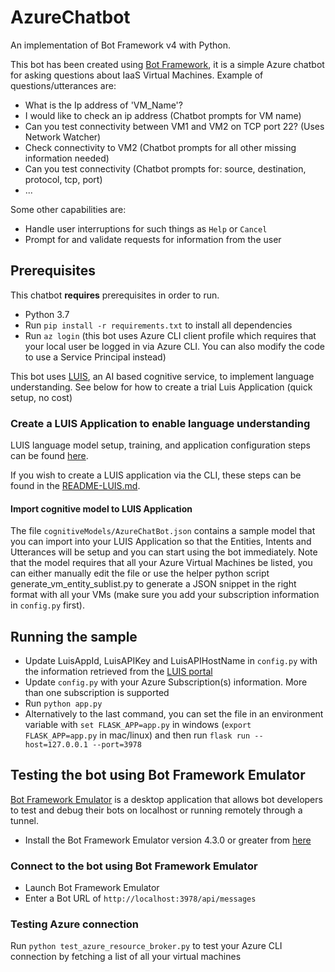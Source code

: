 # AzureChatbot

An implementation of Bot Framework v4 with Python.

This bot has been created using [Bot Framework](https://dev.botframework.com), it is a simple Azure chatbot for asking questions about IaaS Virtual Machines. Example of questions/utterances are:

- What is the Ip address of 'VM_Name'?
- I would like to check an ip address  (Chatbot prompts for VM name)
- Can you test connectivity between VM1 and VM2 on TCP port 22? (Uses Network Watcher)
- Check connectivity to VM2 (Chatbot prompts for all other missing information needed)
- Can you test connectivity (Chatbot prompts for: source, destination, protocol, tcp, port)
- ...

Some other capabilities are:

- Handle user interruptions for such things as `Help` or `Cancel`
- Prompt for and validate requests for information from the user

## Prerequisites

This chatbot **requires** prerequisites in order to run.

- Python 3.7
- Run `pip install -r requirements.txt` to install all dependencies
- Run `az login` (this bot uses Azure CLI client profile which requires that your local user be logged in via Azure CLI. You can also modify the code to use a Service Principal instead)

This bot uses [LUIS](https://www.luis.ai), an AI based cognitive service, to implement language understanding. See below for how to create a trial Luis Application (quick setup, no cost)

### Create a LUIS Application to enable language understanding

LUIS language model setup, training, and application configuration steps can be found [here](https://docs.microsoft.com/azure/bot-service/bot-builder-howto-v4-luis?view=azure-bot-service-4.0&tabs=cs).

If you wish to create a LUIS application via the CLI, these steps can be found in the [README-LUIS.md](README-LUIS.md).

#### Import cognitive model to LUIS Application
The file `cognitiveModels/AzureChatBot.json` contains a sample model that you can import into your LUIS Application so that the Entities, Intents and Utterances will be setup and you can start using the bot immediately. Note that the model requires that all your Azure Virtual Machines be listed, you can either manually edit the file or use the helper python script generate_vm_entity_sublist.py to generate a JSON snippet in the right format with all your VMs (make sure you add your subscription information in `config.py` first).

## Running the sample
- Update LuisAppId, LuisAPIKey and LuisAPIHostName in `config.py` with the information retrieved from the [LUIS portal](https://www.luis.ai)
- Update `config.py` with your Azure Subscription(s) information. More than one subscription is supported
- Run `python app.py`
- Alternatively to the last command, you can set the file in an environment variable with `set FLASK_APP=app.py` in windows (`export FLASK_APP=app.py` in mac/linux) and then run `flask run --host=127.0.0.1 --port=3978`


## Testing the bot using Bot Framework Emulator

[Bot Framework Emulator](https://github.com/microsoft/botframework-emulator) is a desktop application that allows bot developers to test and debug their bots on localhost or running remotely through a tunnel.

- Install the Bot Framework Emulator version 4.3.0 or greater from [here](https://github.com/Microsoft/BotFramework-Emulator/releases)

### Connect to the bot using Bot Framework Emulator

- Launch Bot Framework Emulator
- Enter a Bot URL of `http://localhost:3978/api/messages`

### Testing Azure connection
Run `python test_azure_resource_broker.py` to test your Azure CLI connection by fetching a list of all your virtual machines

